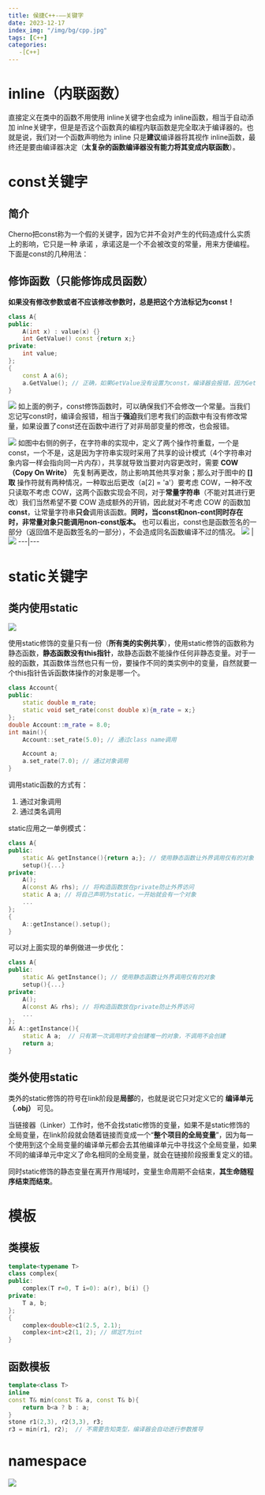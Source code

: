 ```yaml
---
title: 侯捷C++-——关键字
date: 2023-12-17
index_img: "/img/bg/cpp.jpg"
tags: [C++]
categories: 
   -[C++]
---
```


<!-- more -->

# inline（内联函数）

直接定义在类中的函数不用使用 inline关键字也会成为 inline函数，相当于自动添加 inlne关键字，但是是否这个函数真的编程内联函数是完全取决于编译器的。也就是说，我们对一个函数声明他为 inline 只是**建议**编译器将其视作 inline函数，最终还是要由编译器决定（**太复杂的函数编译器没有能力将其变成内联函数**）。

# const关键字

## 简介

Cherno把const称为一个假的关键字，因为它并不会对产生的代码造成什么实质上的影响，它只是一种 承诺 ，承诺这是一个不会被改变的常量，用来方便编程。下面是const的几种用法：

## 修饰函数（只能修饰成员函数）

**如果没有修改参数或者不应该修改参数时，总是把这个方法标记为const！**

```C++
class A{
public:
    A(int x) : value(x) {}
    int GetValue() const {return x;}
private:
    int value;
};
{
    const A a(6); 
    a.GetValue(); // 正确，如果GetValue没有设置为const，编译器会报错，因为GetValue可能会修改常量a
}
```
![](/article_img/2023-12-11-14-37-20.png)
如上面的例子，const修饰函数时，可以确保我们不会修改一个常量。当我们忘记写const时，编译会报错，相当于**强迫**我们思考我们的函数中有没有修改常量，如果设置了const还在函数中进行了对非局部变量的修改，也会报错。

![](/article_img/2023-12-20-11-06-31.png)
如图中右侧的例子，在字符串的实现中，定义了两个操作符重载，一个是const，一个不是，这是因为字符串实现时采用了共享的设计模式（4个字符串对象内容一样会指向同一片内存），共享就导致当要对内容更改时，需要 **COW（Copy On Write）** 先复制再更改，防止影响其他共享对象；那么对于图中的 **[]取** 操作符就有两种情况，一种取出后更改（a[2] = 'a'）要考虑 COW，一种不改只读取不考虑 COW，这两个函数实现会不同，对于**常量字符串**（不能对其进行更改）我们当然希望不要 COW 造成额外的开销，因此就对不考虑 COW 的函数加**const**，让常量字符串**只会**调用该函数。**同时，当const和non-cont同时存在时，非常量对象只能调用non-const版本。**
也可以看出，const也是函数签名的一部分（返回值不是函数签名的一部分），不会造成同名函数编译不过的情况。 
![](/article_img/2023-12-20-11-21-44.png) | ![](/article_img/2023-12-20-11-22-15.png)
---|---

# static关键字

## 类内使用static

![](/article_img/2023-12-17-16-35-22.png)

使用static修饰的变量只有一份（**所有类的实例共享**），使用static修饰的函数称为静态函数，**静态函数没有this指针**，故静态函数不能操作任何非静态变量。对于一般的函数，其函数体当然也只有一份，要操作不同的类实例中的变量，自然就要一个this指针告诉函数体操作的对象是哪一个。

```C++
class Account{
public:
    static double m_rate;
    static void set_rate(const double x){m_rate = x;}
};
double Account::m_rate = 8.0;
int main(){
    Account::set_rate(5.0); // 通过class name调用

    Account a;
    a.set_rate(7.0); // 通过对象调用
}
```

调用static函数的方式有：
1. 通过对象调用
2. 通过类名调用

static应用之一单例模式：
```C++
class A{
public:
    static A& getInstance(){return a;}; // 使用静态函数让外界调用仅有的对象
    setup(){...}
private:
    A();
    A(const A& rhs); // 将构造函数放在private防止外界访问
    static A a; // 将自己声明为static，一开始就会有一个对象
    ...
};
{
    A::getInstance().setup();
}
```
可以对上面实现的单例做进一步优化：
```C++
class A{
public:
    static A& getInstance(); // 使用静态函数让外界调用仅有的对象
    setup(){...}
private:
    A();
    A(const A& rhs); // 将构造函数放在private防止外界访问
    ...
};
A& A::getInstance(){
    static A a;  // 只有第一次调用时才会创建唯一的对象，不调用不会创建
    return a;
}
```

## 类外使用static

类外的static修饰的符号在link阶段是**局部**的，也就是说它只对定义它的 **编译单元（.obj）** 可见。

当链接器（Linker）工作时，他不会找static修饰的变量，如果不是static修饰的全局变量，在link阶段就会随着链接而变成一个“**整个项目的全局变量**”，因为每一个使用到这个全局变量的编译单元都会去其他编译单元中寻找这个全局变量，如果不同的编译单元中定义了命名相同的全局变量，就会在链接阶段报重复定义的错。

同时static修饰的静态变量在离开作用域时，变量生命周期不会结束，**其生命随程序结束而结束**。

# 模板

## 类模板

```C++
template<typename T>
class complex{
public:
    complex(T r=0, T i=0): a(r), b(i) {}
private:
    T a, b;
};
{
    complex<double>c1(2.5, 2.1);
    complex<int>c2(1, 2); // 绑定T为int
}
```

## 函数模板

```C++
template<class T>
inline 
const T& min(const T& a, const T& b){
    return b<a ? b : a;
}
stone r1(2,3), r2(3,3), r3;
r3 = min(r1, r2);  // 不需要告知类型，编译器会自动进行参数推导
```

# namespace

![](/article_img/2023-12-18-10-40-37.png)
